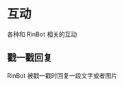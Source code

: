 # 互动 <Badge type="danger" text="开发中" vertical="top"/>

各种和 RinBot 相关的互动

## 戳一戳回复

RinBot 被戳一戳时回复一段文字或者图片

<ClientOnly>
    <neko-box :messages="[
        { position: 'center', msg: '你 👉戳了戳 铃酱' },
        { position: 'left', msg: '铃才不是你的电子宠物(//>︿<)' },
        { position: 'center', msg: '你 👉戳了戳 铃酱' },
        { position: 'left', chain: [{ img: '/images/interact/a_b30.gif' }] }
    ]">
    </neko-box>
</ClientOnly>